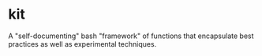 # kit
A "self-documenting" bash "framework" of functions that encapsulate best practices as well as experimental techniques.
